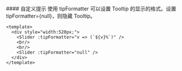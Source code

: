 <cn>
#### 自定义提示 
使用 tipFormatter 可以设置 Tooltip 的显示的格式。设置 tipFormatter={null}，则隐藏 Tooltip。 
</cn>

```vue
<template>
  <div style="width:520px;">
    <Slider :tipFormatter="v => (`${v}%`)" />
    <br/>
    <br/>
    <Slider :tipFormatter="null" />
  </div>
</template>
```